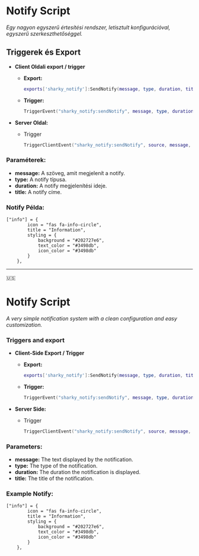# Notify Script

_Egy nagyon egyszerű értesítési rendszer, letisztult konfigurációval, egyszerű szerkeszthetőséggel._

## Triggerek és Export
- **Client Oldali export / trigger**
  - **Export:**
    ```lua
    exports['sharky_notify']:SendNotify(message, type, duration, title)
    ```
  - **Trigger:**
    ```lua
    TriggerEvent("sharky_notify:sendNotify", message, type, duration, title)
    ```

- **Server Oldal:**
  - Trigger
    ```lua
    TriggerClientEvent("sharky_notify:sendNotify", source, message, type, duration, title)
    ```

### Paraméterek:
- **message:** A szöveg, amit megjelenít a notify.
- **type:** A notify típusa.
- **duration:** A notify megjelenítési ideje.
- **title:** A notify címe.

### Notify Példa:
```
["info"] = {
        icon = "fas fa-info-circle",
        title = "Information",
        styling = {
            background = "#202727e6",
            text_color = "#3498db",
            icon_color = "#3498db"
        }
    },
```

---

:us:  
# Notify Script

_A very simple notification system with a clean configuration and easy customization._

### Triggers and export
- **Client-Side Export / Trigger**
  - **Export:**
    ```lua
    exports['sharky_notify']:SendNotify(message, type, duration, title)
    ```
  - **Trigger:**
    ```lua
    TriggerEvent("sharky_notify:sendNotify", message, type, duration, title)
    ```

- **Server Side:**
  - Trigger
    ```lua
    TriggerClientEvent("sharky_notify:sendNotify", source, message, type, duration, title)
    ```

### Parameters:
- **message:** The text displayed by the notification.
- **type:** The type of the notification.
- **duration:** The duration the notification is displayed.
- **title:** The title of the notification.

### Example Notify:
```
["info"] = {
        icon = "fas fa-info-circle",
        title = "Information",
        styling = {
            background = "#202727e6",
            text_color = "#3498db",
            icon_color = "#3498db"
        }
    },
```
